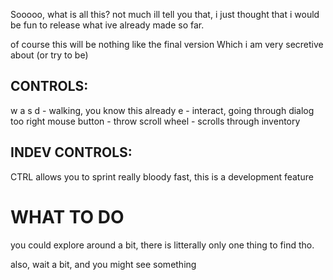 Sooooo, what is all this?
not much ill tell you that, i just thought that i would be fun to release what ive already made so far.

of course this will be nothing like the final version Which i am very secretive about (or try to be)

## CONTROLS:
w a s d - walking, you know this already
e - interact, going through dialog too
right mouse button - throw
scroll wheel - scrolls through inventory

## INDEV CONTROLS:
CTRL allows you to sprint really bloody fast, this is a development feature



# WHAT TO DO
you could explore around a bit, there is litterally only one thing to find tho.

also, wait a bit, and you might see something

